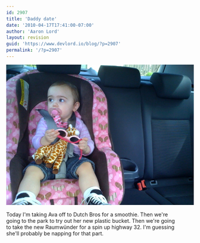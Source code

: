 ```yaml
---
id: 2907
title: 'Daddy date'
date: '2010-04-17T17:41:00-07:00'
author: 'Aaron Lord'
layout: revision
guid: 'https://www.devlord.io/blog/?p=2907'
permalink: '/?p=2907'
---
```


<p class="mobile-photo"><a href="/assets/img/2011/10/photo-713438.jpg"><img src="/assets/img/2011/10/photo-713438.jpg?w=300" border="0" alt="" /></a></p>Today I&#039;m taking Ava off to Dutch Bros for a smoothie. Then we&#039;re  <br>going to the park to try out her new plastic bucket. Then we&#039;re going  <br>to take the new Raumwünder for a spin up highway 32. I&#039;m guessing  <br>she&#039;ll probably be napping for that part.<div class="blogger-post-footer"><img width='1' height='1' src="https://www.devlord.io/blog/2010/04/17/daddy-date/"' /></div>